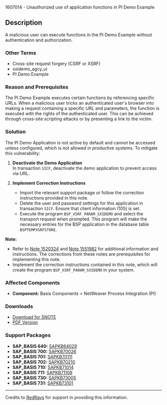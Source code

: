 1607014 - Unauthorized use of application functions in PI Demo Example

## Description

A malicious user can execute functions in the PI Demo Example without authentication and authorization.

### Other Terms
- Cross-site request forgery (CSRF or XSRF)
- sxidemo_agcy_ui
- PI Demo Example

### Reason and Prerequisites

The PI Demo Example executes certain functions by referencing specific URLs. When a malicious user tricks an authenticated user's browser into making a request containing a specific URL and parameters, the function is executed with the rights of the authenticated user. This can be achieved through cross-site scripting attacks or by presenting a link to the victim.

### Solution

The PI Demo Application is not active by default and cannot be accessed unless configured, which is not allowed in productive systems. To mitigate this vulnerability:

1. **Deactivate the Demo Application**  
   In transaction `SICF`, deactivate the demo application to prevent access via URL.

2. **Implement Correction Instructions**  
   - Import the relevant support package or follow the correction instructions provided in this note.
   - Delete the user and password settings for this application in transaction `SICF`. Ensure that client information (105) is set.
   - Execute the program `BSP_XSRF_PARAM_SXIDEMO` and select the transport request when prompted. This program will make the necessary entries for the BSP application in the database table `BSPTEMPXSRFSTORE`.

**Note:**
- Refer to [Note 1520324](https://me.sap.com/notes/1520324) and [Note 1551982](https://me.sap.com/notes/1551982) for additional information and instructions. The corrections from these notes are prerequisites for implementing this note.
- Implement the correction instructions contained in this note, which will create the program `BSP_XSRF_PARAM_SXIDEMO` in your system.

### Affected Components
- **Component:** Basis Components > NetWeaver Process Integration (PI)

### Downloads
- [Download for SNOTE](https://notesdownloads.sap.com/note/0040000009543392017)
- [PDF Version](https://userapps.support.sap.com/sap/support/sfm/notes/print/0001607014?language=en-US&token=64257E75260D2B502EA97C20A2F5E1AF)

### Support Packages
- **SAP_BASIS 640:** [SAPKB64029](https://me.sap.com/supportpackage/SAPKB64029)
- **SAP_BASIS 700:** [SAPKB70026](https://me.sap.com/supportpackage/SAPKB70026)
- **SAP_BASIS 701:** [SAPKB70111](https://me.sap.com/supportpackage/SAPKB70111)
- **SAP_BASIS 702:** [SAPKB70210](https://me.sap.com/supportpackage/SAPKB70210)
- **SAP_BASIS 710:** [SAPKB71014](https://me.sap.com/supportpackage/SAPKB71014)
- **SAP_BASIS 711:** [SAPKB71109](https://me.sap.com/supportpackage/SAPKB71109)
- **SAP_BASIS 730:** [SAPKB73005](https://me.sap.com/supportpackage/SAPKB73005)
- **SAP_BASIS 731:** [SAPKB73101](https://me.sap.com/supportpackage/SAPKB73101)

---

Credits to [RedRays](https://redrays.io) for support in providing this information.